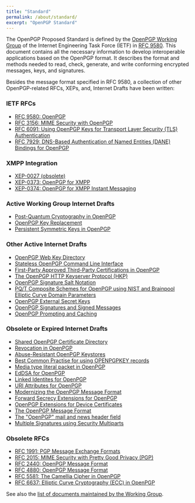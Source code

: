 ```yaml
---
title: "Standard"
permalink: /about/standard/
excerpt: "OpenPGP Standard"
---
```


The OpenPGP Proposed Standard is defined by the [OpenPGP Working Group](https://datatracker.ietf.org/wg/openpgp/charter) of the Internet Engineering Task Force (IETF) in [RFC 9580](https://www.rfc-editor.org/rfc/rfc9580.html).
This document contains all the necessary information to develop interoperable applications based on the OpenPGP format.
It describes the format and methods needed to read, check, generate, and write conforming encrypted messages, keys, and signatures.

Besides the message format specified in RFC 9580, a collection of other OpenPGP-related RFCs, XEPs, and, Internet Drafts have been written:

### IETF RFCs
* [RFC 9580: OpenPGP](https://www.rfc-editor.org/rfc/rfc9580.html)
* [RFC 3156: MIME Security with OpenPGP](https://tools.ietf.org/html/rfc3156)
* [RFC 6091: Using OpenPGP Keys for Transport Layer Security (TLS) Authentication](https://tools.ietf.org/html/rfc6091)
* [RFC 7929: DNS-Based Authentication of Named Entities (DANE) Bindings for OpenPGP](https://tools.ietf.org/html/rfc7929)

### XMPP Integration
* [XEP-0027 (obsolete)](https://www.xmpp.org/extensions/xep-0027.html)
* [XEP-0373: OpenPGP for XMPP](https://www.xmpp.org/extensions/xep-0373.html)
* [XEP-0374: OpenPGP for XMPP Instant Messaging](https://www.xmpp.org/extensions/xep-0374.html)

### Active Working Group Internet Drafts
* [Post-Quantum Cryptography in OpenPGP](https://datatracker.ietf.org/doc/html/draft-ietf-openpgp-pqc)
* [OpenPGP Key Replacement](https://tools.ietf.org/html/draft-ietf-openpgp-replacementkey)
* [Persistent Symmetric Keys in OpenPGP](https://datatracker.ietf.org/doc/html/draft-ietf-openpgp-persistent-symmetric-keys)

### Other Active Internet Drafts
* [OpenPGP Web Key Directory](https://datatracker.ietf.org/doc/draft-koch-openpgp-webkey-service)
* [Stateless OpenPGP Command Line Interface](https://datatracker.ietf.org/doc/draft-dkg-openpgp-stateless-cli)
* [First-Party Approved Third-Party Certifications in OpenPGP](https://datatracker.ietf.org/doc/draft-dkg-openpgp-1pa3pc)
* [The OpenPGP HTTP Keyserver Protocol (HKP)](https://tools.ietf.org/html/draft-gallagher-openpgp-hkp)
* [OpenPGP Signature Salt Notation](https://datatracker.ietf.org/doc/html/draft-huigens-openpgp-signature-salt-notation)
* [PQ/T Composite Schemes for OpenPGP using NIST and Brainpool Elliptic Curve Domain Parameters](https://datatracker.ietf.org/doc/draft-ehlen-openpgp-nist-bp-comp)
* [OpenPGP External Secret Keys](https://datatracker.ietf.org/doc/draft-dkg-openpgp-external-secrets)
* [OpenPGP Signatures and Signed Messages](https://datatracker.ietf.org/doc/draft-gallagher-openpgp-signatures)
* [OpenPGP Prompting and Caching](https://datatracker.ietf.org/doc/draft-dkg-openpgp-prompting-caching)

### Obsolete or Expired Internet Drafts
* [Shared OpenPGP Certificate Directory](https://datatracker.ietf.org/doc/draft-nwjw-openpgp-cert-d)
* [Revocation in OpenPGP](https://datatracker.ietf.org/doc/html/draft-dkg-openpgp-revocation)
* [Abuse-Resistant OpenPGP Keystores](https://datatracker.ietf.org/doc/html/draft-dkg-openpgp-abuse-resistant-keystore)
* [Best Common Practise for using OPENPGPKEY records](https://tools.ietf.org/html/draft-ietf-dane-openpgpkey-usage)
* [Media type literal packet in OpenPGP](https://tools.ietf.org/html/draft-moscaritolo-openpgp-literal)
* [EdDSA for OpenPGP](https://tools.ietf.org/html/draft-koch-eddsa-for-openpgp)
* [Linked Identites for OpenPGP](https://tools.ietf.org/html/draft-vb-openpgp-linked-ids)
* [URI Attributes for OpenPGP](https://tools.ietf.org/html/draft-vb-openpgp-uri-attribute)
* [Modernizing the OpenPGP Message Format](https://tools.ietf.org/html/draft-ford-openpgp-format)
* [Forward Secrecy Extensions for OpenPGP](https://tools.ietf.org/html/draft-brown-pgp-pfs)
* [OpenPGP Extensions for Device Certificates](https://tools.ietf.org/html/draft-atkins-openpgp-device-certificates)
* [The OpenPGP Message Format](https://tools.ietf.org/html/draft-bray-pgp-message)
* [The "OpenPGP" mail and news header field](https://tools.ietf.org/html/draft-josefsson-openpgp-mailnews-header)
* [Multiple Signatures using Security Multiparts](https://datatracker.ietf.org/doc/draft-ietf-openpgp-multsig)

### Obsolete RFCs
* [RFC 1991: PGP Message Exchange Formats](https://tools.ietf.org/html/rfc1991)
* [RFC 2015: MIME Security with Pretty Good Privacy (PGP)](https://tools.ietf.org/html/rfc2015)
* [RFC 2440: OpenPGP Message Format](https://tools.ietf.org/html/rfc2440)
* [RFC 4880: OpenPGP Message Format](https://tools.ietf.org/html/rfc4880)
* [RFC 5581: The Camellia Cipher in OpenPGP](https://tools.ietf.org/html/rfc5581)
* [RFC 6637: Elliptic Curve Cryptography (ECC) in OpenPGP](https://tools.ietf.org/html/rfc6637)

See also the [list of documents maintained by the Working Group](https://datatracker.ietf.org/wg/openpgp/documents/).
